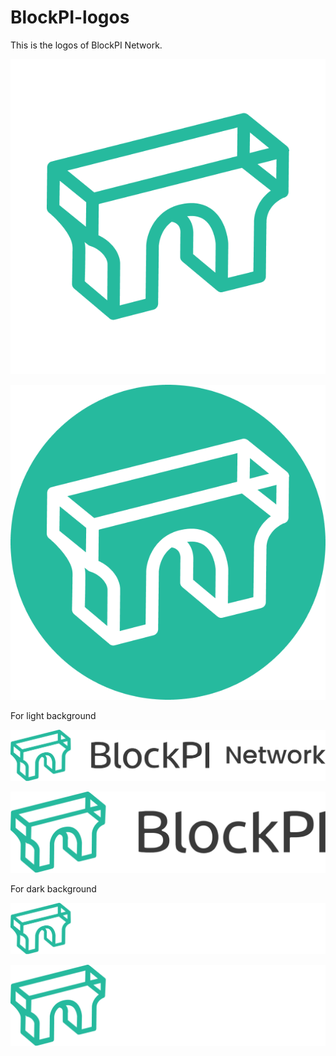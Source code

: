 # BlockPI-logos
This is the logos of BlockPI Network. 

![BlockPI logo](https://github.com/BlockPILabs/BlockPI-logos/blob/main/logokit/Graphic-01.png)

![BlockPI logo](https://github.com/BlockPILabs/BlockPI-logos/blob/main/logokit/Graphic-02.png)


For light background

![BlockPI logo](https://github.com/BlockPILabs/BlockPI-logos/blob/main/logokit/Light%20bg-01.png)

![BlockPI logo](https://github.com/BlockPILabs/BlockPI-logos/blob/main/logokit/Light%20bg-02.png)


For dark background

![BlockPI logo](https://github.com/BlockPILabs/BlockPI-logos/blob/main/logokit/Black%20bg-01.png)

![BlockPI logo](https://github.com/BlockPILabs/BlockPI-logos/blob/main/logokit/Black%20bg-02.png)
